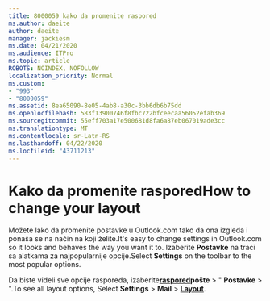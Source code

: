 ```yaml
---
title: 8000059 kako da promenite raspored
ms.author: daeite
author: daeite
manager: jackiesm
ms.date: 04/21/2020
ms.audience: ITPro
ms.topic: article
ROBOTS: NOINDEX, NOFOLLOW
localization_priority: Normal
ms.custom:
- "993"
- "8000059"
ms.assetid: 8ea65090-8e05-4ab8-a30c-3bb6db6b75dd
ms.openlocfilehash: 583f13900746f8fbc722bfceecaa56052efab369
ms.sourcegitcommit: 55eff703a17e500681d8fa6a87eb067019ade3cc
ms.translationtype: MT
ms.contentlocale: sr-Latn-RS
ms.lasthandoff: 04/22/2020
ms.locfileid: "43711213"
---
```

# <a name="how-to-change-your-layout"></a><span data-ttu-id="36032-102">Kako da promenite raspored</span><span class="sxs-lookup"><span data-stu-id="36032-102">How to change your layout</span></span>

<span data-ttu-id="36032-103">Možete lako da promenite postavke u Outlook.com tako da ona izgleda i ponaša se na način na koji želite.</span><span class="sxs-lookup"><span data-stu-id="36032-103">It's easy to change settings in Outlook.com so it looks and behaves the way you want it to.</span></span> <span data-ttu-id="36032-104">Izaberite **Postavke** na traci sa alatkama za najpopularnije opcije.</span><span class="sxs-lookup"><span data-stu-id="36032-104">Select **Settings** on the toolbar to the most popular options.</span></span>

<span data-ttu-id="36032-105">Da biste videli sve opcije rasporeda, izaberite[**raspored**](https://outlook.live.com/mail/options/mail/layout)**pošte** > " **Postavke** > ".</span><span class="sxs-lookup"><span data-stu-id="36032-105">To see all layout options, Select **Settings** > **Mail** > [**Layout**](https://outlook.live.com/mail/options/mail/layout).</span></span>
  
